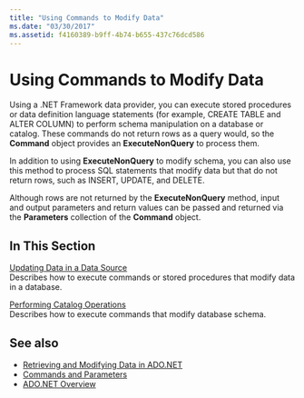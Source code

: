 ```yaml
---
title: "Using Commands to Modify Data"
ms.date: "03/30/2017"
ms.assetid: f4160389-b9ff-4b74-b655-437c76dcd586
---
```

# Using Commands to Modify Data
Using a .NET Framework data provider, you can execute stored procedures or data definition language statements (for example, CREATE TABLE and ALTER COLUMN) to perform schema manipulation on a database or catalog. These commands do not return rows as a query would, so the **Command** object provides an **ExecuteNonQuery** to process them.  
  
 In addition to using **ExecuteNonQuery** to modify schema, you can also use this method to process SQL statements that modify data but that do not return rows, such as INSERT, UPDATE, and DELETE.  
  
 Although rows are not returned by the **ExecuteNonQuery** method, input and output parameters and return values can be passed and returned via the **Parameters** collection of the **Command** object.  
  
## In This Section  
 [Updating Data in a Data Source](updating-data-in-a-data-source.md)  
 Describes how to execute commands or stored procedures that modify data in a database.  
  
 [Performing Catalog Operations](performing-catalog-operations.md)  
 Describes how to execute commands that modify database schema.  
  
## See also

- [Retrieving and Modifying Data in ADO.NET](retrieving-and-modifying-data.md)
- [Commands and Parameters](commands-and-parameters.md)
- [ADO.NET Overview](ado-net-overview.md)
